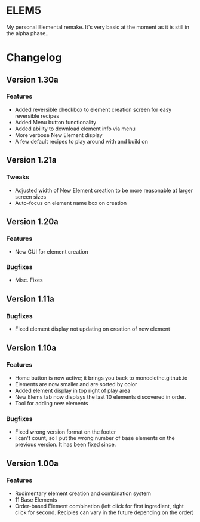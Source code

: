 # ELEM5
My personal Elemental remake. It's very basic at the moment as it is still in the alpha phase..

# Changelog
## Version 1.30a
### Features
- Added reversible checkbox to element creation screen for easy reversible recipes
- Added Menu button functionality
- Added ability to download element info via menu
- More verbose New Element display
- A few default recipes to play around with and build on
## Version 1.21a
### Tweaks
- Adjusted width of New Element creation to be more reasonable at larger screen sizes
- Auto-focus on element name box on creation
## Version 1.20a
### Features
- New GUI for element creation
### Bugfixes
- Misc. Fixes
## Version 1.11a
### Bugfixes
- Fixed element display not updating on creation of new element
## Version 1.10a
### Features
- Home button is now active; it brings you back to monoclethe.github.io
- Elements are now smaller and are sorted by color
- Added element display in top right of play area
- New Elems tab now displays the last 10 elements discovered in order.
- Tool for adding new elements
### Bugfixes
- Fixed wrong version format on the footer
- I can't count, so I put the wrong number of base elements on the previous version. It has been fixed since.
## Version 1.00a
### Features
- Rudimentary element creation and combination system
- 11 Base Elements
- Order-based Element combination (left click for first ingredient, right click for second. Recipies can vary in the future depending on the order)
